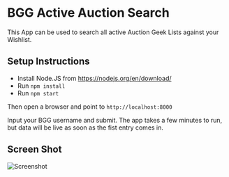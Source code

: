 # BGG Active Auction Search

This App can be used to search all active Auction Geek Lists against your Wishlist.

## Setup Instructions

- Install Node.JS from https://nodejs.org/en/download/
- Run `npm install`
- Run `npm start`

Then open a browser and point to `http://localhost:8000`

Input your BGG username and submit. The app takes a few minutes to run, but data will be live as soon as the fist entry comes in.

## Screen Shot

![Screenshot](https://cf.geekdo-images.com/images/pic3586567.png)
